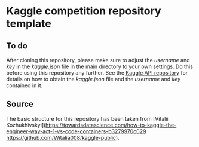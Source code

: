 # Kaggle competition repository template

## To do
After cloning this repository, please make sure to adjust the _username_ and _key_ in the _kaggle.json_ file in the main directory to your own settings. Do this before using this repository any further. See the [Kaggle API repository](https://github.com/Kaggle/kaggle-api#api-credentials) for details on how to obtain the _kaggle.json_ file and the _username_ and _key_ contained in it.

## Source
The basic structure for this repository has been taken from [Vitalii Kozhukhivskyi](https://towardsdatascience.com/how-to-kaggle-the-engineer-way-act-1-vs-code-containers-b3279970c029 https://github.com/Witalia008/kaggle-public).

